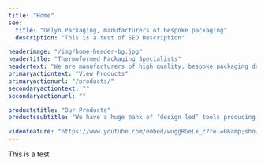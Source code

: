 ```yaml
---
title: "Home"
seo:
  title: "Delyn Packaging, manufacturers of bespoke packaging"
  description: "This is a test of SEO Description"

headerimage: "/img/home-header-bg.jpg"
headertitle: "Thermoformed Packaging Specialists"
headertext: "We are manufacturers of high quality, bespoke packaging designed specifically for your product."
primaryactiontext: "View Products"
primaryactionurl: "/products/"
secondaryactiontext: ""
secondaryactionurl: ""

productstitle: "Our Products"
productssubtitle: "We have a huge bank of ‘design led’ tools producing trays for use with a wide range of products"

videofeature: "https://www.youtube.com/embed/wuggRGeLk_c?rel=0&amp;showinfo=0"
---
```


This is a test
